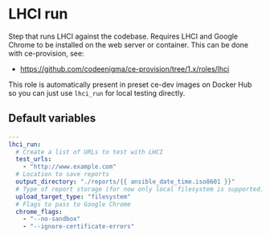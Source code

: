 # LHCI run
Step that runs LHCI against the codebase. Requires LHCI and Google Chrome to be installed on the web server or container. This can be done with ce-provision, see:

* https://github.com/codeenigma/ce-provision/tree/1.x/roles/lhci

This role is automatically present in preset ce-dev images on Docker Hub so you can just use `lhci_run` for local testing directly.

<!--TOC-->
<!--ENDTOC-->

<!--ROLEVARS-->
## Default variables
```yaml
---
lhci_run:
  # Create a list of URLs to test with LHCI
  test_urls:
    - "http://www.example.com"
  # Location to save reports
  output_directory: "./reports/{{ ansible_date_time.iso8601 }}"
  # Type of report storage (for now only local filesystem is supported)
  upload_target_type: "filesystem"
  # Flags to pass to Google Chrome
  chrome_flags:
    - "--no-sandbox"
    - "--ignore-certificate-errors"

```

<!--ENDROLEVARS-->
